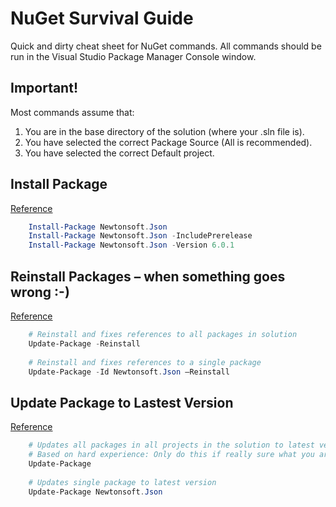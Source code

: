 # NuGet Survival Guide
Quick and dirty cheat sheet for NuGet commands. All commands should be run in the Visual Studio Package Manager Console window. 
## Important!
Most commands assume that:

 1. You are in the base directory of the solution (where your .sln file is).
 2. You have selected the correct Package Source (All is recommended).
 3. You have selected the correct Default project.

## Install Package
[Reference](https://docs.microsoft.com/en-us/nuget/tools/ps-ref-install-package)
```powershell
    Install-Package Newtonsoft.Json
    Install-Package Newtonsoft.Json -IncludePrerelease
    Install-Package Newtonsoft.Json -Version 6.0.1
```

## Reinstall Packages – when something goes wrong :-)
[Reference](https://docs.microsoft.com/en-us/nuget/tools/ps-ref-update-package)
```powershell
    # Reinstall and fixes references to all packages in solution
    Update-Package -Reinstall
    
    # Reinstall and fixes references to a single package
    Update-Package -Id Newtonsoft.Json –Reinstall
```

## Update Package to Lastest Version
[Reference](https://docs.microsoft.com/en-us/nuget/tools/ps-ref-update-package)
```powershell
    # Updates all packages in all projects in the solution to latest version
    # Based on hard experience: Only do this if really sure what you are doing.
    Update-Package
    
    # Updates single package to latest version
    Update-Package Newtonsoft.Json
```
